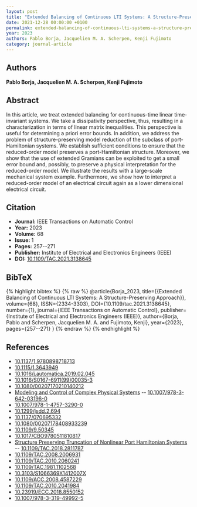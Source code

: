 ```yaml
---
layout: post
title: "Extended Balancing of Continuous LTI Systems: A Structure-Preserving Approach"
date: 2021-12-28 00:00:00 +0100
permalink: extended-balancing-of-continuous-lti-systems-a-structure-preserving-approach
year: 2023
authors: Pablo Borja, Jacquelien M. A. Scherpen, Kenji Fujimoto
category: journal-article
---
```

 
## Authors
**Pablo Borja, Jacquelien M. A. Scherpen, Kenji Fujimoto**
 
## Abstract
In this article, we treat extended balancing for continuous-time linear time-invariant systems. We take a dissipativity perspective, thus, resulting in a characterization in terms of linear matrix inequalities. This perspective is useful for determining a priori error bounds. In addition, we address the problem of structure-preserving model reduction of the subclass of port-Hamiltonian systems. We establish sufficient conditions to ensure that the reduced-order model preserves a port-Hamiltonian structure. Moreover, we show that the use of extended Gramians can be exploited to get a small error bound and, possibly, to preserve a physical interpretation for the reduced-order model. We illustrate the results with a large-scale mechanical system example. Furthermore, we show how to interpret a reduced-order model of an electrical circuit again as a lower dimensional electrical circuit.
 
## Citation
- **Journal:** IEEE Transactions on Automatic Control
- **Year:** 2023
- **Volume:** 68
- **Issue:** 1
- **Pages:** 257--271
- **Publisher:** Institute of Electrical and Electronics Engineers (IEEE)
- **DOI:** [10.1109/TAC.2021.3138645](https://doi.org/10.1109/TAC.2021.3138645)
 
## BibTeX
{% highlight bibtex %}
{% raw %}
@article{Borja_2023,
  title={{Extended Balancing of Continuous LTI Systems: A Structure-Preserving Approach}},
  volume={68},
  ISSN={2334-3303},
  DOI={10.1109/tac.2021.3138645},
  number={1},
  journal={IEEE Transactions on Automatic Control},
  publisher={Institute of Electrical and Electronics Engineers (IEEE)},
  author={Borja, Pablo and Scherpen, Jacquelien M. A. and Fujimoto, Kenji},
  year={2023},
  pages={257--271}
}
{% endraw %}
{% endhighlight %}
 
## References
- [10.1137/1.9780898718713](https://doi.org/10.1137/1.9780898718713)
- [10.1115/1.3643949](https://doi.org/10.1115/1.3643949)
- [10.1016/j.automatica.2019.02.045](https://doi.org/10.1016/j.automatica.2019.02.045)
- [10.1016/S0167-6911(99)00035-3](https://doi.org/10.1016/S0167-6911(99)00035-3)
- [10.1080/00207170210140212](https://doi.org/10.1080/00207170210140212)
- [Modeling and Control of Complex Physical Systems](modeling-and-control-of-complex-physical-systems) -- [10.1007/978-3-642-03196-0](https://doi.org/10.1007/978-3-642-03196-0)
- [10.1007/978-1-4757-3290-0](https://doi.org/10.1007/978-1-4757-3290-0)
- [10.1299/jsdd.2.694](https://doi.org/10.1299/jsdd.2.694)
- [10.1137/070695332](https://doi.org/10.1137/070695332)
- [10.1080/00207178408933239](https://doi.org/10.1080/00207178408933239)
- [10.1109/9.50345](https://doi.org/10.1109/9.50345)
- [10.1017/CBO9780511810817](https://doi.org/10.1017/CBO9780511810817)
- [Structure Preserving Truncation of Nonlinear Port Hamiltonian Systems](structure-preserving-truncation-of-nonlinear-port-hamiltonian-systems) -- [10.1109/TAC.2018.2811787](https://doi.org/10.1109/TAC.2018.2811787)
- [10.1109/TAC.2008.2006931](https://doi.org/10.1109/TAC.2008.2006931)
- [10.1109/TAC.2010.2060241](https://doi.org/10.1109/TAC.2010.2060241)
- [10.1109/TAC.1981.1102568](https://doi.org/10.1109/TAC.1981.1102568)
- [10.3103/S1066369X1412007X](https://doi.org/10.3103/S1066369X1412007X)
- [10.1109/ACC.2008.4587229](https://doi.org/10.1109/ACC.2008.4587229)
- [10.1109/TAC.2010.2041984](https://doi.org/10.1109/TAC.2010.2041984)
- [10.23919/ECC.2018.8550152](https://doi.org/10.23919/ECC.2018.8550152)
- [10.1007/978-3-319-49992-5](https://doi.org/10.1007/978-3-319-49992-5)

